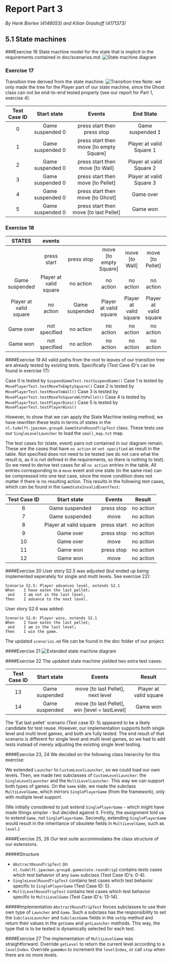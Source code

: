 # Report Part 3
*By Henk Bierlee (4148053) and Kilian Grashoff (4171373)*

## 5.1 State machines
###Exercise 16
State machine model for the state that is implicit in the requirements
contained in doc/scenarios.md:
![State machine diagram](http://i.imgur.com/rBMs0D2.png)

### Exercise 17
Transition tree derived from the state machine:
![Transition tree](http://i.imgur.com/oCqjbDo.png)
Note: we only made the tree for the Player part of our state machine, since the Ghost class can not be end-to-end tested properly (see our report for Part 1, exercise 4).


| Test Case ID |    Start state    |                Events               |         End State        |
|:------------:|:-----------------:|:-----------------------------------:|:------------------------:|
|       0      | Game suspended 0  |       press start then press stop       |     Game suspended 1     |
|       1      | Game suspended 0  | press start then move [to empty Square] | Player at valid Square 1 |
|       2      | Game suspended 0  |     press start then move [to Wall]     | Player at valid Square 2 |
|       3      | Game suspended 0  |    press start then move [to Pellet]    | Player at valid Square 3 |
|       4      | Game suspended 0  |     press start then move [to Ghost]    |         Game over        |
|       5      | Game suspended 0  |  press start then move [to last Pellet] |         Game won         |


### Exercise 18

|         STATES         |         events         |                |                        |                        |                        |                 |                       |
|:----------------------:|:----------------------:|:--------------:|:----------------------:|:----------------------:|:----------------------:|:---------------:|:---------------------:|
|                        |       press start      |   press stop   | move [to empty Square] |     move [to Wall]     |    move [to Pellet]    | move [to Ghost] | move [to last Pellet] |
|     Game suspended     | Player at valid square |    no action   |        no action       |        no action       |        no action       |    no action    |       no action       |
| Player at valid square |        no action       | Game suspended | Player at valid square | Player at valid square | Player at valid square |    Game over    |        Game won       |
|        Game over       |      not specified     |    no action   |        no action       |        no action       |        no action       |    no action    |       no action       |
|        Game won        |      not specified     |    no action   |        no action       |        no action       |        no action       |    no action    |       no action       |

####Exercise 19
All valid paths from the root to leaves of our transition tree are already tested by existing tests. Specifically (Test Case ID's can be found in exercise 17):

Case 0 is tested by `SuspendGameTest.testSuspendGame()`
Case 1 is tested by `MovePlayerTest.testMoveToEmptySquare()`
Case 2 is tested by `MovePlayerTest.testMoveToWall()`
Case 3 is tested by `MovePlayerTest.testMoveToSquareWithPellet()`
Case 4 is tested by `MovePlayerTest.testPlayerDies()`
Case 5 is tested by `MovePlayerTest.testPlayerWins()`

However, to show that we can apply the State Machine testing method, we have rewritten these tests in terms of states in the `nl.tudelft.jpacman.group8.GameStateRoundTripTest` class. These tests use our `SingleLevelLauncher` to load the `small_map.txt` map.

The test cases for (state, event) pairs not contained in our diagram remain. These are the cases that have `no action` or `not specified` as result in the table. Not specified does not need to be tested (we do not care what the result is, as it is not defined in the requirements, so there is nothing to test). So we need to derive test cases for all `no action` entries in the table. All entries corresponding to a `move` event and one state (in the same row) can be compressed into one test case, since the move condition does not matter if there is no resulting action. This results in the following test cases, which can be found in the `GameStateInvalidEventTest`:

| Test Case ID |       Start state      |    Events   |   Result  |
|:------------:|:----------------------:|:-----------:|:---------:|
|       6      |     Game suspended     |  press stop | no action |
|       7      |     Game suspended     |     move    | no action |
|       8      | Player at valid square | press start | no action |
|       9      |        Game over       |  press stop | no action |
|       10      |        Game over       |     move    | no action |
|       11      |        Game won        |  press stop | no action |
|       12      |        Game won        |     move    | no action |

####Exercise 20
User story S2.5 was adjusted (but ended up being implemented seperately for single and multi levels. See exercise 22):

	Scenario S2.5: Player advances level, extends S2.1
	When    I have eaten the last pellet;
	 and    I am not in the last level;
	Then    I advance to the next level.

User story S2.6 was added:

	Scenario S2.6: Player wins, extends S2.1
	When    I have eaten the last pellet;
	 and    I am in the last level;
	Then    I win the game.
The updated `scenarios.md` file can be found in the doc folder of our project.

####Exercise 21
![Extended state machine diagram](http://i.imgur.com/axvJ6Ml.png)

####Exercise 22
The updated state machine yielded two extra test cases:

| Test Case ID |       Start state      |    Events   |   Result  |
|:------------:|:----------------------:|:-----------:|:---------:|
|       13      |     Game suspended     |  move [to last Pellet], next level | Player at valid square |
|       14      |     Game suspended     |  move [to last Pellet], win [level = lastLevel] | Game won |

The 'Eat last pellet' scenario (Test case ID: 5) appeared to be a likely candidate for test reuse. However, our implementation supports both single level and multi level games, and both are fully tested. The end result of that scenario is different for single level and multi level games, so we had to add tests instead of merely adjusting the existing single level testing.

####Exercise 23, 24
We decided on the following class hierarchy for this exercise:

We extended `Launcher` to `CustomLevelLauncher`, so we could load our own levels. Then, we made two subclasses of `CustomLevelLauncher`: the `SingleLevelLauncher` and the `MultiLevelLauncher`. This way we can support both types of games. On the `Game` side, we made the subclass `MultiLevelGame`, which mirrors `SinglePlayerGame` (from the framework), only with multiple level support.

(We initially considered to just extend `SinglePlayerGame` - which might have made things simpler - but decided against it. Firstly, the assignment told us to extend `Game`, not `SinglePlayerGame`. Secondly, extending `SinglePlayerGame` would result in the inheritance of obsolete fields in `MultiLevelGame`, such as `level`.)

####Exercise 25, 26
Our test suite accommodates the class structure of our extensions. 

#####Structure
- `AbstractRoundTripTest` (in `nl.tudelft.jpacman.group8.gamestate.roundtrip`) contains tests cases which test behavior of any `Game` subclass (Test Case ID's: 0-4). 
- `SingleLevelRoundTripTest` contains test cases which test behavior specific to `SinglePlayerGame` (Test Case ID: 5).
- `MultiLevelRoundTripTest` contains test cases which test behavior specific to `MultiLevelGame` (Test Case ID's: 13-14).  

#####Implementation
`AbstractRoundTripTest` forces subclasses to use their own type of `Launcher` and `Game`. Such a subclass has the responsibility to set the `SubclassLauncher` and `SubclassGame` fields in the `setUp` method and return their values in the `getGame` and `getLauncher` methods. 	This way, the type that is to be tested is dynamically selected for each test.

####Exercise 27
The implementation of `MultiLevelGame` was straightforward. Override `getLevel` to return the current level according to a `levelIndex`. Override `gameWon` to increment the `levelIndex`, or call `stop` when there are no more levels.
